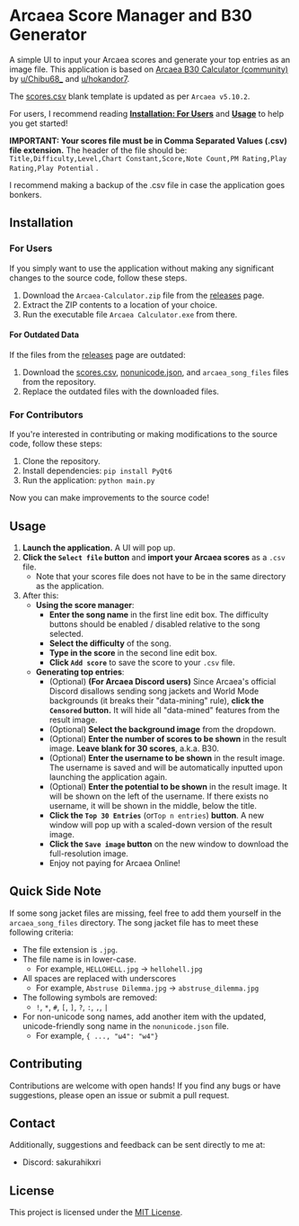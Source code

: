 # Arcaea Score Manager and B30 Generator

A simple UI to input your Arcaea scores and generate your top entries as an image file. This application is based
on [Arcaea B30 Calculator (community)](https://docs.google.com/spreadsheets/d/1RJkupRtpRxxrTrMpb0VwCLZzOU0JtX_jsuo8xUnEO1k/edit?usp=sharing)
by [u/Chibu68_](https://www.reddit.com/user/Chibu68_/) and [u/hokandor7](https://www.reddit.com/user/hokandor7/).

The [scores.csv](scores.csv) blank template is updated as per `Arcaea v5.10.2`.

For users, I recommend reading [**Installation: For Users**](#for-users) and [**Usage**](#usage)
to help you get started!

**IMPORTANT: Your scores file must be in Comma Separated Values (.csv) file extension.** The header of the file should
be:
```Title,Difficulty,Level,Chart Constant,Score,Note Count,PM Rating,Play Rating,Play Potential```
.

I recommend making a backup of the .csv file in case the application goes bonkers.

## Installation

### For Users

If you simply want to use the application without making any significant changes to the source code, follow these steps.

1. Download the `Arcaea-Calculator.zip` file from
   the [releases](https://github.com/hikxri/arcaea-calculator/releases/latest) page.
2. Extract the ZIP contents to a location of your choice.
3. Run the executable file `Arcaea Calculator.exe`
   from there.

#### For Outdated Data

If the files from the [releases](https://github.com/hikxri/arcaea-calculator/releases/latest) page are
outdated:

1. Download the [scores.csv](scores.csv), [nonunicode.json](nonunicode.json), and `arcaea_song_files` files from
   the repository.
2. Replace the outdated files with the downloaded files.

### For Contributors

If you're interested in contributing or making modifications to the source code, follow these steps:

1. Clone the repository.
2. Install dependencies: `pip install PyQt6`
3. Run the application: `python main.py`

Now you can make improvements to the source code!

## Usage

1. **Launch the application.** A UI will pop up.
2. **Click the `Select file` button** and **import your Arcaea scores** as a `.csv` file.
    - Note that your scores file does not have to be in the same directory as the application.
3. After this:
    - **Using the score manager**:
        - **Enter the song name** in the first line edit box. The difficulty buttons should be enabled / disabled
          relative to the song selected.
        - **Select the difficulty** of the song.
        - **Type in the score** in the second line edit box.
        - **Click `Add score`** to save the score to your `.csv` file.
    - **Generating top entries**:
        - (Optional) **(For Arcaea Discord users)** Since Arcaea's official Discord disallows sending song jackets and
          World Mode backgrounds (it breaks their "data-mining" rule), **click the `Censored` button.** It will hide
          all "data-mined" features from the result image.
        - (Optional) **Select the background image** from the dropdown.
        - (Optional) **Enter the number of scores to be shown** in the result image. **Leave blank for 30 scores**,
          a.k.a. B30.
        - (Optional) **Enter the username to be shown** in the result image. The username is saved and will be
          automatically inputted upon launching the application again.
        - (Optional) **Enter the potential to be shown** in the result image. It will be shown on the left of the
          username. If there exists no username, it will be shown in the middle, below the title.
        - **Click the `Top 30 Entries`** (or`Top n entries`) **button**. A new window will pop up with a scaled-down
          version of the result image.
        - **Click the `Save image` button** on the new window to download the full-resolution image.
        - Enjoy not paying for Arcaea Online!

## Quick Side Note

If some song jacket files are missing, feel free to add them yourself in the `arcaea_song_files` directory. The song
jacket file has to meet these following criteria:

- The file extension is `.jpg`.
- The file name is in lower-case.
    - For example, `HELLOHELL.jpg` &#8594; `hellohell.jpg`
- All spaces are replaced with underscores
    - For example, `Abstruse Dilemma.jpg` &#8594; `abstruse_dilemma.jpg`
- The following symbols are removed:
    - `!`, `*`, `#`, `[`, `]`, `?`, `:`, `,`, `|`
- For non-unicode song names, add another item with the updated, unicode-friendly song name in the `nonunicode.json`
  file.
    - For example, `{ ..., "ω4": "w4"}`

## Contributing

Contributions are welcome with open hands! If you find any bugs or have suggestions, please open an issue or submit a
pull request.

## Contact

Additionally, suggestions and feedback can be sent directly to me at:

- Discord: sakurahikxri

## License

This project is licensed under the [MIT License](LICENSE.txt).
